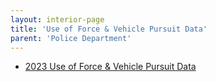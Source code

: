 ```yaml
---
layout: interior-page
title: 'Use of Force & Vehicle Pursuit Data'
parent: 'Police Department'
---
```


- [2023 Use of Force & Vehicle Pursuit Data](./2023/)
